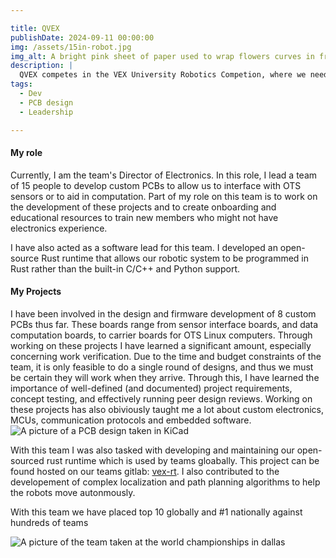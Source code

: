 ```yaml
---

title: QVEX
publishDate: 2024-09-11 00:00:00
img: /assets/15in-robot.jpg
img_alt: A bright pink sheet of paper used to wrap flowers curves in front of rich blue background
description: |
  QVEX competes in the VEX University Robotics Competion, where we need to design, build and program custom robots to compete against other universities across the world
tags:
  - Dev
  - PCB design
  - Leadership

---
```


#### My role

Currently, I am the team's Director of Electronics. In this role, I lead a team of 15 people to develop custom PCBs to allow us to interface with OTS sensors or to aid in computation. Part of my role on this team is to work on the development of these projects and to create onboarding and educational resources to train new members who might not have electronics experience. 

I have also acted as a software lead for this team. I developed an open-source Rust runtime that allows our robotic system to be programmed in Rust rather than the built-in C/C++ and Python support. 

#### My Projects

I have been involved in the design and firmware development of 8 custom PCBs thus far. These boards range from sensor interface boards, and data computation boards, to carrier boards for OTS Linux computers. Through working on these projects I have learned a significant amount, especially concerning work verification. Due to the time and budget constraints of the team, it is only feasible to do a single round of designs, and thus we must be certain they will work when they arrive. Through this, I have learned the importance of well-defined (and documented) project requirements, concept testing, and effectively running peer design reviews. Working on these projects has also obiviously taught me a lot about custom electronics, MCUs, communication protocols and embedded software. ![A picture of a PCB design taken in KiCad](/assets/odomboard.png)

With this team I was also tasked with developing and maintaining our open-sourced rust runtime which is used by teams gloabally. This project can be found hosted on our teams gitlab: [vex-rt](https://gitlab.com/qvex/vex-rt). I also contributed to the developement of complex localization and path planning algorithms to help the robots move autonmously. 

With this team we have placed top 10 globally and #1 nationally against hundreds of teams 

![A picture of the team taken at the world championships in dallas](/assets/qvex-team-photo.jpg)